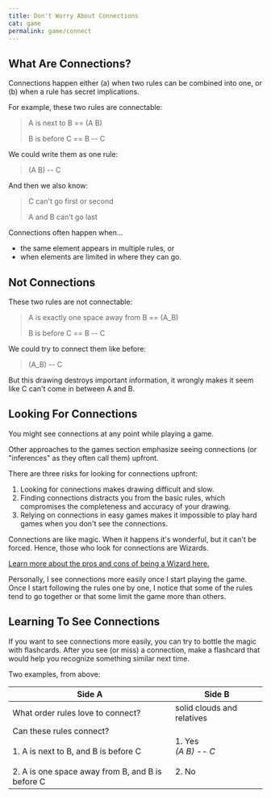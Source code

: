 ```yaml
---
title: Don't Worry About Connections
cat: game
permalink: game/connect
---
```


## What Are Connections?

Connections happen either (a) when two rules can be combined into one, or (b) when a rule has secret implications.

For example, these two rules are connectable:

> A is next to B == (A B)
> 
> B is before C == B -- C

We could write them as one rule:

> (A B) -- C

And then we also know:

> C can't go first or second
> 
> A and B can't go last

Connections often happen when...
- the same element appears in multiple rules, or
- when elements are limited in where they can go.

## Not Connections

These two rules are not connectable:

> A is exactly one space away from B == (A_B)
>
> B is before C == B -- C

We could try to connect them like before:

> (A_B) -- C

But this drawing destroys important information, it wrongly makes it seem like C can't come in between A and B.

## Looking For Connections

You might see connections at any point while playing a game.

Other approaches to the games section emphasize seeing connections (or "inferences" as they often call them) upfront.

There are three risks for looking for connections upfront:

1. Looking for connections makes drawing difficult and slow.
1. Finding connections distracts you from the basic rules, which compromises the completeness and accuracy of your drawing.
1. Relying on connections in easy games makes it impossible to play hard games when you don't see the connections.

Connections are like magic. When it happens it's wonderful, but it can't be forced. Hence, those who look for connections are Wizards.

[Learn more about the pros and cons of being a Wizard here.][wiz]

Personally, I see connections more easily once I start playing the game. Once I start following the rules one by one, I notice that some of the rules tend to go together or that some limit the game more than others.

## Learning To See Connections

If you want to see connections more easily, you can try to bottle the magic with flashcards. After you see (or miss) a connection, make a flashcard that would help you recognize something similar next time.

Two examples, from above:

Side A | Side B
-- | --
What order rules love to connect? | solid clouds and relatives
Can these rules connect?<br><br> 1. A is next to B, and B is before C<br><br> 2. A is one space away from B, and B is before C | 1. Yes<br> *(A B) -- C* <br><br> 2. No

[wiz]: wizards.html
